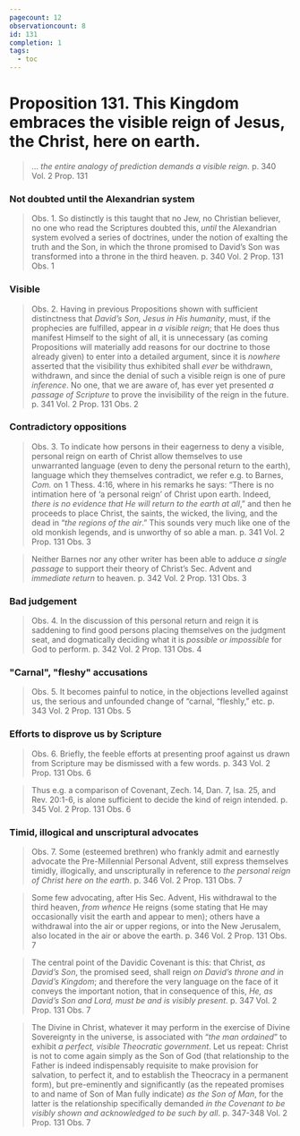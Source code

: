 ```yaml
---
pagecount: 12
observationcount: 8
id: 131
completion: 1
tags:
  - toc
---
```

# Proposition 131. This Kingdom embraces the visible reign of Jesus, the Christ, here on earth.

>... *the entire analogy of prediction demands a visible reign.*
>p. 340 Vol. 2 Prop. 131
### Not doubted until the Alexandrian system
>Obs. 1. So distinctly is this taught that no Jew, no Christian believer, no one who read the Scriptures doubted this, *until* the Alexandrian system evolved a series of doctrines, under the notion of exalting the truth and the Son, in which the throne promised to David’s Son was transformed into a throne in the third heaven.
>p. 340 Vol. 2 Prop. 131 Obs. 1
### Visible
>Obs. 2. Having in previous Propositions shown with sufficient distinctness that *David’s Son, Jesus in His humanity*, must, if the prophecies are fulfilled, appear in *a visible reign*; that He does thus manifest Himself to the sight of all, it is unnecessary (as coming Propositions will materially add reasons for our doctrine to those already given) to enter into a detailed argument, since it is *nowhere* asserted that the visibility thus exhibited shall *ever* be withdrawn, withdrawn, and since the denial of such a visible reign is one of pure *inference*. No one, that we are aware of, has ever yet presented *a passage of Scripture* to prove the invisibility of the reign in the future.
>p. 341 Vol. 2 Prop. 131 Obs. 2
### Contradictory oppositions
>Obs. 3. To indicate how persons in their eagerness to deny a visible, personal reign on earth of Christ allow themselves to use unwarranted language (even to deny the personal return to the earth), language which they themselves contradict, we refer e.g. to Barnes, *Com.* on 1 Thess. 4:16, where in his remarks he says: “There is no intimation here of ‘a personal reign’ of Christ upon earth. Indeed, *there is no evidence that He will return to the earth at all*,” and then he proceeds to place Christ, the saints, the wicked, the living, and the dead in “*the regions of the air*.” This sounds very much like one of the old monkish legends, and is unworthy of so able a man.
>p. 341 Vol. 2 Prop. 131 Obs. 3

>Neither Barnes nor any other writer has been able to adduce *a single passage* to support their theory of Christ’s Sec. Advent and *immediate return* to heaven.
>p. 342 Vol. 2 Prop. 131 Obs. 3
### Bad judgement
>Obs. 4. In the discussion of this personal return and reign it is saddening to find good persons placing themselves on the judgment seat, and dogmatically deciding what it is *possible or impossible* for God to perform.
>p. 342 Vol. 2 Prop. 131 Obs. 4
### "Carnal", "fleshy" accusations
>Obs. 5. It becomes painful to notice, in the objections levelled against us, the serious and unfounded change of “carnal, “fleshly,” etc.
>p. 343 Vol. 2 Prop. 131 Obs. 5
### Efforts to disprove us by Scripture
>Obs. 6. Briefly, the feeble efforts at presenting proof against us drawn from Scripture may be dismissed with a few words.
>p. 343 Vol. 2 Prop. 131 Obs. 6

>Thus e.g. a comparison of Covenant, Zech. 14, Dan. 7, Isa. 25, and Rev. 20:1-6, is alone sufficient to decide the kind of reign intended.
>p. 345 Vol. 2 Prop. 131 Obs. 6
### Timid, illogical and unscriptural advocates
>Obs. 7. Some (esteemed brethren) who frankly admit and earnestly advocate the Pre-Millennial Personal Advent, still express themselves timidly, illogically, and unscripturally in reference to *the personal reign of Christ here on the earth*.
>p. 346 Vol. 2 Prop. 131 Obs. 7

>Some few advocating, after His Sec. Advent, His withdrawal to the third heaven, *from whence* He reigns (some stating that He may occasionally visit the earth and appear to men); others have a withdrawal into the air or upper regions, or into the New Jerusalem, also located in the air or above the earth.
>p. 346 Vol. 2 Prop. 131 Obs. 7

>The central point of the Davidic Covenant is this: that Christ, *as David’s Son*, the promised seed, shall reign *on David’s throne and in David’s Kingdom*; and therefore the very language on the face of it conveys the important notion, that in consequence of this, *He, as David’s Son and Lord, must be and is visibly present*.
>p. 347 Vol. 2 Prop. 131 Obs. 7

>The Divine in Christ, whatever it may perform in the exercise of Divine Sovereignty in the universe, is associated with “*the man ordained*” to exhibit *a perfect, visible Theocratic government*. Let us repeat: Christ is not to come again simply as the Son of God (that relationship to the Father is indeed indispensably requisite to make provision for salvation, to perfect it, and to establish the Theocracy in a permanent form), but pre-eminently and significantly (as the repeated promises to and name of Son of Man fully indicate) *as the Son of Man*, for the latter is the relationship specifically demanded *in the Covenant to be visibly shown and acknowledged to be such by all*.
>p. 347-348 Vol. 2 Prop. 131 Obs. 7

